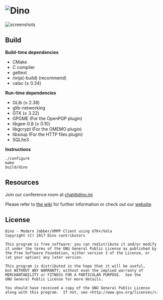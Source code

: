 ![Dino](https://cdn.rawgit.com/fiaxh/3cb1391c5a94443098d004b4bf7c712c/raw/62f6a5e7de8402a0a89ffc73e8d1ed170054051c/dino-writing.svg)
=======

![screenshots](https://i.imgur.com/1KqLqDV.png)

Build
-----

**Build-time dependencies**

* CMake
* C compiler
* gettext
* ninja(-build) (recommend)
* valac (≥ 0.34)

**Run-time dependencies**

* GLib (≥ 2.38)
* glib-networking
* GTK (≥ 3.22)
* GPGME (For the OpenPGP plugin)
* libgee-0.8 (≥ 0.10)
* libgcrypt (For the OMEMO plugin)
* libsoup (For the HTTP files plugin)
* SQLite3

**Instructions**

    ./configure
    make
    build/dino

Resources
---------
Join our conference room at [chat@dino.im](xmpp:chat@dino.im?join)

Please refer to [the wiki](https://github.com/dino/dino/wiki) for further information or check out our [website](https://dino.im).

License
-------
    Dino - Modern Jabber/XMPP Client using GTK+/Vala
    Copyright (C) 2017 Dino contributors

    This program is free software: you can redistribute it and/or modify
    it under the terms of the GNU General Public License as published by
    the Free Software Foundation, either version 3 of the License, or
    (at your option) any later version.

    This program is distributed in the hope that it will be useful,
    but WITHOUT ANY WARRANTY; without even the implied warranty of
    MERCHANTABILITY or FITNESS FOR A PARTICULAR PURPOSE.  See the
    GNU General Public License for more details.

    You should have received a copy of the GNU General Public License
    along with this program.  If not, see <http://www.gnu.org/licenses/>.
